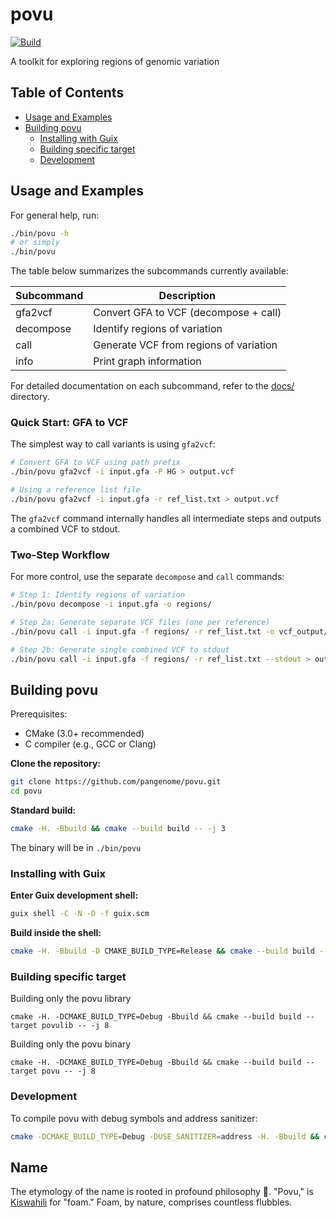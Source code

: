 # povu

[![Build](https://github.com/pangenome/povu/actions/workflows/build_cmake.yml/badge.svg)](https://github.com/pangenome/povu/actions/workflows/build_cmake.yml)


A toolkit for exploring regions of genomic variation

## Table of Contents
- [Usage and Examples](#usage-and-examples)
- [Building povu](#building-povu)
  - [Installing with Guix](#installing-with-guix)
  - [Building specific target](#building-specific-target)
  - [Development](#development)


## Usage and Examples

For general help, run:

```bash
./bin/povu -h
# or simply
./bin/povu
```

The table below summarizes the subcommands currently available:

| Subcommand | Description                            |
|------------|--------------------------------------- |
| gfa2vcf    | Convert GFA to VCF (decompose + call)  |
| decompose  | Identify regions of variation          |
| call       | Generate VCF from regions of variation |
| info       | Print graph information                |

For detailed documentation on each subcommand, refer to the [docs/](./docs) directory.

### Quick Start: GFA to VCF

The simplest way to call variants is using `gfa2vcf`:

```bash
# Convert GFA to VCF using path prefix
./bin/povu gfa2vcf -i input.gfa -P HG > output.vcf

# Using a reference list file
./bin/povu gfa2vcf -i input.gfa -r ref_list.txt > output.vcf
```

The `gfa2vcf` command internally handles all intermediate steps and outputs a combined VCF to stdout.

### Two-Step Workflow

For more control, use the separate `decompose` and `call` commands:

```bash
# Step 1: Identify regions of variation
./bin/povu decompose -i input.gfa -o regions/

# Step 2a: Generate separate VCF files (one per reference)
./bin/povu call -i input.gfa -f regions/ -r ref_list.txt -o vcf_output/

# Step 2b: Generate single combined VCF to stdout
./bin/povu call -i input.gfa -f regions/ -r ref_list.txt --stdout > output.vcf
```


## Building povu

Prerequisites:
- CMake (3.0+ recommended)
- C compiler (e.g., GCC or Clang)

**Clone the repository:**
```bash
git clone https://github.com/pangenome/povu.git
cd povu
```

**Standard build:**
```bash
cmake -H. -Bbuild && cmake --build build -- -j 3
```

The binary will be in `./bin/povu`

### Installing with Guix

**Enter Guix development shell:**
```bash
guix shell -C -N -D -f guix.scm
```

**Build inside the shell:**
```bash
cmake -H. -Bbuild -D CMAKE_BUILD_TYPE=Release && cmake --build build -- -j 3
```

### Building specific target

Building only the povu library

```
cmake -H. -DCMAKE_BUILD_TYPE=Debug -Bbuild && cmake --build build --target povulib -- -j 8
```

Building only the povu binary

```
cmake -H. -DCMAKE_BUILD_TYPE=Debug -Bbuild && cmake --build build --target povu -- -j 8
```

### Development

To compile povu with debug symbols and address sanitizer:

```bash
cmake -DCMAKE_BUILD_TYPE=Debug -DUSE_SANITIZER=address -H. -Bbuild && cmake --build build -- -j 3
```

## Name

The etymology of the name is rooted in profound philosophy 🤔. "Povu," is [Kiswahili](https://en.wikipedia.org/wiki/Swahili_language) for "foam." Foam, by nature, comprises countless flubbles.
